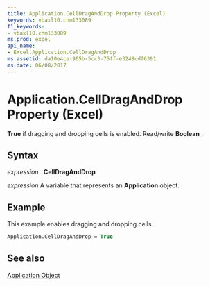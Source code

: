 ```yaml
---
title: Application.CellDragAndDrop Property (Excel)
keywords: vbaxl10.chm133089
f1_keywords:
- vbaxl10.chm133089
ms.prod: excel
api_name:
- Excel.Application.CellDragAndDrop
ms.assetid: da10e4ce-905b-5cc3-75ff-e3248cdf6391
ms.date: 06/08/2017
---
```



# Application.CellDragAndDrop Property (Excel)

 **True** if dragging and dropping cells is enabled. Read/write **Boolean** .


## Syntax

 _expression_ . **CellDragAndDrop**

 _expression_ A variable that represents an **Application** object.


## Example

This example enables dragging and dropping cells.


```vb
Application.CellDragAndDrop = True
```


## See also


[Application Object](Excel.Application(objec).md)

